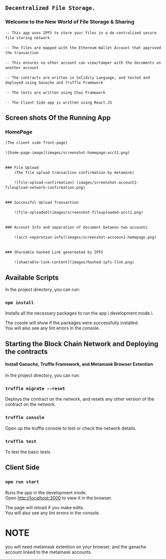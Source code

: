 ## `Decentralized File Storage.`

### Welcome to the New World of File Storage & Sharing

    -- This app uses IPFS to store your files in a de-centralized secure file storing network

    -- The files are mapped with the Ethereum Wallet Account that approved the transaction

    -- This ensures no other account can view/tamper with the documents on another account

    -- The contracts are written in Solidity Language, and tested and deployed using Ganache and Truffle Framework

    -- The tests are written using Chai Framework

    -- The Client Side app is written using React.JS


## Screen shots Of the Running App

### HomePage
    (The client side front-page)

    ![home-page-image](images/screenshot-homepage-acct2.png)


    ### File Upload
        (The file upload transaction confirmation by metamask)

        ![file-upload-confirmation] (images/screenshot-account2-fileupload-network-confirmation.png)


    ### Successful Upload Transaction

        ![file-uploaded](images/screenshot-fileuploaded-acct2.png)


    ### Account Info and separation of document between two accounts

        ![acct-separation-info](images/screenshot-accooun1-homepage.png)


    ### Shareable hashed Link genereated by IPFS

        ![shaerable-link-content](images/hashed-ipfs-llnk.png)


## Available Scripts

In the project directory, you can run:

### `npm install`

Installs all the necessary packages to run the app i development mode.\

The cosole will show if the packages were successfully installed.\
You will also see any lint errors in the console.

## Starting the Block Chain Network and Deploying the contracts

#### Install Ganache, Truffle Framework, and Metamask Browser Extention

In the project directory, you can run:

### `truffle migrate --reset`

Deploys the contract on the network, and resets any other version of the contract on the network.

### `truffle console`

Open up the truffle console to test or check the network details.

### `truffle test`

To test the basic tests


## Client Side

### `npm run start`

Runs the app in the development mode.\
Open [http://localhost:3000](http://localhost:3000) to view it in the browser.

The page will reload if you make edits.\
You will also see any lint errors in the console.

# NOTE
you will need metamask extention on your browser, and the ganache account linked to the metamask accounts.